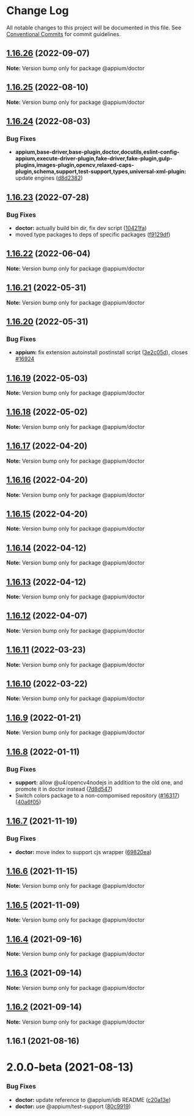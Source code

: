 # Change Log

All notable changes to this project will be documented in this file.
See [Conventional Commits](https://conventionalcommits.org) for commit guidelines.

## [1.16.26](https://github.com/appium/appium/compare/@appium/doctor@1.16.25...@appium/doctor@1.16.26) (2022-09-07)

**Note:** Version bump only for package @appium/doctor





## [1.16.25](https://github.com/appium/appium/compare/@appium/doctor@1.16.24...@appium/doctor@1.16.25) (2022-08-10)

**Note:** Version bump only for package @appium/doctor





## [1.16.24](https://github.com/appium/appium/compare/@appium/doctor@1.16.23...@appium/doctor@1.16.24) (2022-08-03)


### Bug Fixes

* **appium,base-driver,base-plugin,doctor,docutils,eslint-config-appium,execute-driver-plugin,fake-driver,fake-plugin,gulp-plugins,images-plugin,opencv,relaxed-caps-plugin,schema,support,test-support,types,universal-xml-plugin:** update engines ([d8d2382](https://github.com/appium/appium/commit/d8d2382327ba7b7db8a4d1cad987c0e60184c92d))





## [1.16.23](https://github.com/appium/appium/compare/@appium/doctor@1.16.22...@appium/doctor@1.16.23) (2022-07-28)


### Bug Fixes

* **doctor:** actually build bin dir, fix dev script ([10421fa](https://github.com/appium/appium/commit/10421fa5ad8c9d2e5916e5a701fefdeb3f5b9969))
* moved type packages to deps of specific packages ([f9129df](https://github.com/appium/appium/commit/f9129dfee32fcc3f89ffcfa69fb83b7c2419c24f))





## [1.16.22](https://github.com/appium/appium/compare/@appium/doctor@1.16.21...@appium/doctor@1.16.22) (2022-06-04)

**Note:** Version bump only for package @appium/doctor





## [1.16.21](https://github.com/appium/appium/compare/@appium/doctor@1.16.20...@appium/doctor@1.16.21) (2022-05-31)

**Note:** Version bump only for package @appium/doctor





## [1.16.20](https://github.com/appium/appium/compare/@appium/doctor@1.16.19...@appium/doctor@1.16.20) (2022-05-31)


### Bug Fixes

* **appium:** fix extension autoinstall postinstall script ([3e2c05d](https://github.com/appium/appium/commit/3e2c05d8a290072484afde34fe5fd968618f6359)), closes [#16924](https://github.com/appium/appium/issues/16924)





## [1.16.19](https://github.com/appium/appium/compare/@appium/doctor@1.16.18...@appium/doctor@1.16.19) (2022-05-03)

**Note:** Version bump only for package @appium/doctor





## [1.16.18](https://github.com/appium/appium/compare/@appium/doctor@1.16.17...@appium/doctor@1.16.18) (2022-05-02)

**Note:** Version bump only for package @appium/doctor





## [1.16.17](https://github.com/appium/appium/compare/@appium/doctor@1.16.16...@appium/doctor@1.16.17) (2022-04-20)

**Note:** Version bump only for package @appium/doctor





## [1.16.16](https://github.com/appium/appium/compare/@appium/doctor@1.16.15...@appium/doctor@1.16.16) (2022-04-20)

**Note:** Version bump only for package @appium/doctor





## [1.16.15](https://github.com/appium/appium/compare/@appium/doctor@1.16.14...@appium/doctor@1.16.15) (2022-04-20)

**Note:** Version bump only for package @appium/doctor





## [1.16.14](https://github.com/appium/appium/compare/@appium/doctor@1.16.13...@appium/doctor@1.16.14) (2022-04-12)

**Note:** Version bump only for package @appium/doctor





## [1.16.13](https://github.com/appium/appium/compare/@appium/doctor@1.16.12...@appium/doctor@1.16.13) (2022-04-12)

**Note:** Version bump only for package @appium/doctor





## [1.16.12](https://github.com/appium/appium/compare/@appium/doctor@1.16.11...@appium/doctor@1.16.12) (2022-04-07)

**Note:** Version bump only for package @appium/doctor





## [1.16.11](https://github.com/appium/appium/compare/@appium/doctor@1.16.10...@appium/doctor@1.16.11) (2022-03-23)

**Note:** Version bump only for package @appium/doctor





## [1.16.10](https://github.com/appium/appium/compare/@appium/doctor@1.16.9...@appium/doctor@1.16.10) (2022-03-22)

**Note:** Version bump only for package @appium/doctor





## [1.16.9](https://github.com/appium/appium/compare/@appium/doctor@1.16.8...@appium/doctor@1.16.9) (2022-01-21)

**Note:** Version bump only for package @appium/doctor





## [1.16.8](https://github.com/appium/appium/compare/@appium/doctor@1.16.7...@appium/doctor@1.16.8) (2022-01-11)


### Bug Fixes

* **support:** allow @u4/opencv4nodejs in addition to the old one, and promote it in doctor instead ([7d8d547](https://github.com/appium/appium/commit/7d8d547fbd5f234922a38c79239391c83d48aa5b))
* Switch colors package to a non-compomised repository ([#16317](https://github.com/appium/appium/issues/16317)) ([40a6f05](https://github.com/appium/appium/commit/40a6f054dca3d94fc88773af9c6336ba12ebfb81))





## [1.16.7](https://github.com/appium/appium/compare/@appium/doctor@1.16.6...@appium/doctor@1.16.7) (2021-11-19)


### Bug Fixes

* **doctor:** move index to support cjs wrapper ([69820ea](https://github.com/appium/appium/commit/69820eaf9369969ebbad038ca53accf973d18aa4))





## [1.16.6](https://github.com/appium/appium/compare/@appium/doctor@1.16.5...@appium/doctor@1.16.6) (2021-11-15)

**Note:** Version bump only for package @appium/doctor





## [1.16.5](https://github.com/appium/appium/compare/@appium/doctor@1.16.4...@appium/doctor@1.16.5) (2021-11-09)

**Note:** Version bump only for package @appium/doctor





## [1.16.4](https://github.com/appium/appium/compare/@appium/doctor@1.16.3...@appium/doctor@1.16.4) (2021-09-16)

**Note:** Version bump only for package @appium/doctor





## [1.16.3](https://github.com/appium/appium/compare/@appium/doctor@1.16.2...@appium/doctor@1.16.3) (2021-09-14)

**Note:** Version bump only for package @appium/doctor





## [1.16.2](https://github.com/appium/appium/compare/@appium/doctor@1.16.1...@appium/doctor@1.16.2) (2021-09-14)

**Note:** Version bump only for package @appium/doctor





## 1.16.1 (2021-08-16)



# 2.0.0-beta (2021-08-13)


### Bug Fixes

* **doctor:** update reference to @appium/idb README ([c20a13e](https://github.com/appium/appium/commit/c20a13ea95070c1fb705147f65254b50af761b95))
* **doctor:** use @appium/test-support ([80c9919](https://github.com/appium/appium/commit/80c991998540faad464ba764df612a443db35ff2))
